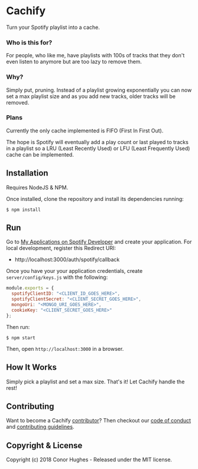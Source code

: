 # Cachify

Turn your Spotify playlist into a cache.

### Who is this for?

For people, who like me, have playlists with 100s of tracks that they don't even listen to anymore but are too lazy to remove them.

### Why?

Simply put, pruning. Instead of a playlist growing exponentially you can now set a max playlist size and as you add new tracks, older tracks will be removed.

### Plans

Currently the only cache implemented is FIFO (First In First Out).

The hope is Spotify will eventually add a play count or last played to tracks in a playlist so a LRU (Least Recently Used) or LFU (Least Frequently Used) cache can be implemented.

## Installation

Requires NodeJS & NPM.

Once installed, clone the repository and install its dependencies running:

    $ npm install

## Run

Go to [My Applications on Spotify Developer](https://developer.spotify.com/my-applications) and create your application. For local development, register this Redirect URI:

- http://localhost:3000/auth/spotify/callback

Once you have your your application credentials, create `server/config/keys.js` with the following:

```javascript
module.exports = {
  spotifyClientID: "<CLIENT_ID_GOES_HERE>",
  spotifyClientSecret: "<CLIENT_SECRET_GOES_HERE>",
  mongoUri: "<MONGO_URI_GOES_HERE>",
  cookieKey: "<CLIENT_SECRET_GOES_HERE>"
};
```

Then run:

    $ npm start

Then, open `http://localhost:3000` in a browser.

## How It Works

Simply pick a playlist and set a max size.
That's it! Let Cachify handle the rest!

## Contributing

Want to become a Cachify [contributor](https://github.com/ThatGuyHughesy/cachify/blob/master/CONTRIBUTORS.md)?
Then checkout our [code of conduct](https://github.com/ThatGuyHughesy/cachify/blob/master/CODE_OF_CONDUCT.md) and [contributing guidelines](https://github.com/ThatGuyHughesy/cachify/blob/master/CONTRIBUTING.md).

## Copyright & License

Copyright (c) 2018 Conor Hughes - Released under the MIT license.
